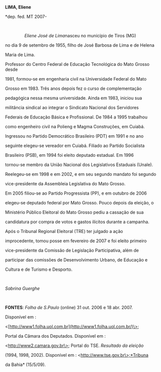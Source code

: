 **LIMA, Eliene**



\*dep. fed. MT 2007-



 



                *Eliene José de Lima*nasceu no município de Tiros (MG)

no dia 9 de setembro de 1955, filho de José Barbosa de Lima e de Helena

Maria de Lima.



Professor do Centro Federal de Educação Tecnológica do Mato Grosso desde

1981, formou-se em engenharia civil na Universidade Federal do Mato

Grosso em 1983. Três anos depois fez o curso de complementação

pedagógica nessa mesma universidade. Ainda em 1983, iniciou sua

militância sindical ao integrar o Sindicato Nacional dos Servidores

Federais de Educação Básica e Profissional. De 1984 a 1995 trabalhou

como engenheiro civil na Polieng e Magma Construções, em Cuiabá.



Ingressou no Partido Democrático Brasileiro (PDT) em 1991 e no ano

seguinte elegeu-se vereador em Cuiabá. Filiado ao Partido Socialista

Brasileiro (PSB), em 1994 foi eleito deputado estadual. Em 1996

tornou-se membro da União Nacional dos Legislativos Estaduais (Unale).

Reelegeu-se em 1998 e em 2002, e em seu segundo mandato foi segundo

vice-presidente da Assembleia Legislativa do Mato Grosso.



Em 2005 filiou-se ao Partido Progressista (PP), e em outubro de 2006

elegeu-se deputado federal por Mato Grosso. Pouco depois da eleição, o

Ministério Público Eleitoral do Mato Grosso pediu a cassação de sua

candidatura por compra de votos e gastos ilícitos durante a campanha.

Após o Tribunal Regional Eleitoral (TRE) ter julgado a ação

improcedente, tomou posse em fevereiro de 2007 e foi eleito primeiro

vice-presidente da Comissão de Legislação Participativa, além de

participar das comissões de Desenvolvimento Urbano, de Educação e

Cultura e de Turismo e Desporto.



 



*Sabrina Guerghe*



 



**FONTES**: *Folha de S.Paulo* (online) 31 out. 2006 e 18 abr. 2007.

Disponível em :

\<[http://www1.folha.uol.com.br](http://www1.folha.uol.com.br/)\>;

Portal da Câmara dos Deputados. Disponível em :

\<http://www2.camara.gov.br\>; Portal do TSE. *Resultado da eleição*

(1994, 1998, 2002). Disponível em : \<http://www.tse.gov.br\>;*Tribuna

da Bahia* (15/5/09).

